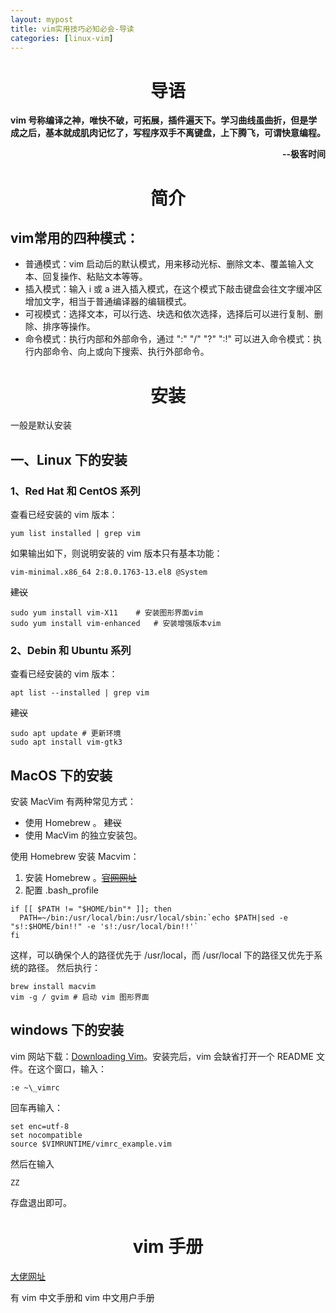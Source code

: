```yaml
---
layout: mypost
title: vim实用技巧必知必会-导读
categories: [linux-vim]
---
```


# <center>导语</center>
**vim 号称编译之神，唯快不破，可拓展，插件遍天下。学习曲线虽曲折，但是学成之后，基本就成肌肉记忆了，写程序双手不离键盘，上下腾飞，可谓快意编程。**
<br>
<p style="text-align:right"><b>--极客时间</b></p>

# <center>简介</center>
## vim常用的四种模式：
- 普通模式：vim 启动后的默认模式，用来移动光标、删除文本、覆盖输入文本、回复操作、粘贴文本等等。
- 插入模式：输入 i 或 a 进入插入模式，在这个模式下敲击键盘会往文字缓冲区增加文字，相当于普通编译器的编辑模式。
- 可视模式：选择文本，可以行选、块选和依次选择，选择后可以进行复制、删除、排序等操作。
- 命令模式：执行内部和外部命令，通过 ":" "/" "?" ":!" 可以进入命令模式：执行内部命令、向上或向下搜索、执行外部命令。

# <center>安装</center>
一般是默认安装
## 一、Linux 下的安装
### 1、Red Hat 和 CentOS 系列
查看已经安装的 vim 版本：
```
yum list installed | grep vim
```
如果输出如下，则说明安装的 vim 版本只有基本功能：
```
vim-minimal.x86_64 2:8.0.1763-13.el8 @System
```
~~建议~~
```
sudo yum install vim-X11    # 安装图形界面vim
sudo yum install vim-enhanced   # 安装增强版本vim
```
### 2、Debin 和 Ubuntu 系列
查看已经安装的 vim 版本：
```
apt list --installed | grep vim
```
~~建议~~
```
sudo apt update # 更新环境
sudo apt install vim-gtk3 
```
## MacOS 下的安装
安装 MacVim 有两种常见方式：
- 使用 Homebrew 。 ~~建议~~
- 使用 MacVim 的独立安装包。

使用 Homebrew 安装 Macvim：
1. 安装 Homebrew 。<a href='https://brew.sh/index_zh-cn'>~~官网网址~~</a>
2. 配置 .bash_profile
```
if [[ $PATH != "$HOME/bin"* ]]; then
  PATH=~/bin:/usr/local/bin:/usr/local/sbin:`echo $PATH|sed -e "s!:$HOME/bin!!" -e 's!:/usr/local/bin!!'`
fi
```

这样，可以确保个人的路径优先于 /usr/local，而 /usr/local 下的路径又优先于系统的路径。
然后执行：
```
brew install macvim
vim -g / gvim # 启动 vim 图形界面
```
## windows 下的安装
vim 网站下载：<a href='https://www.vim.org/download.php#pc'>Downloading Vim</a>。安装完后，vim 会缺省打开一个 README 文件。在这个窗口，输入：
``` 
:e ~\_vimrc 
```
回车再输入：
```
set enc=utf-8
set nocompatible
source $VIMRUNTIME/vimrc_example.vim
```
然后在输入
```
ZZ
```
存盘退出即可。

# <center>vim 手册</center>
<a href='https://github.com/yianwillis/vimcdoc/releases'>大佬网址</a>

有 vim 中文手册和 vim 中文用户手册